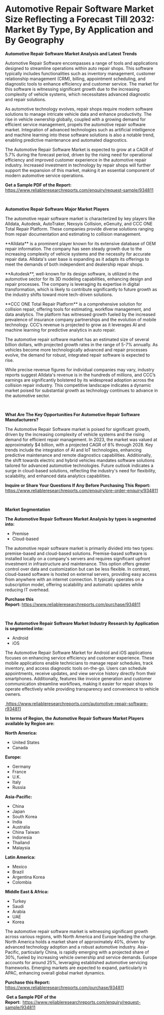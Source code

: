 <p><h1>Automotive Repair Software Market Size Reflecting a Forecast Till 2032: Market By Type, By Application and By Geography</h1></p><p><strong>Automotive Repair Software Market Analysis and Latest Trends</strong></p>
<p><p>Automotive Repair Software encompasses a range of tools and applications designed to streamline operations within auto repair shops. This software typically includes functionalities such as inventory management, customer relationship management (CRM), billing, appointment scheduling, and diagnostic tools to enhance efficiency and customer service. The market for this software is witnessing significant growth due to the increasing complexity of vehicle systems, which necessitates advanced diagnostic and repair solutions.</p><p>As automotive technology evolves, repair shops require modern software solutions to manage intricate vehicle data and enhance productivity. The rise in vehicle ownership globally, coupled with a growing demand for efficient service management, propels the automotive repair software market. Integration of advanced technologies such as artificial intelligence and machine learning into these software solutions is also a notable trend, enabling predictive maintenance and automated diagnostics.</p><p>The Automotive Repair Software Market is expected to grow at a CAGR of 5.7% during the forecast period, driven by the rising need for operational efficiency and improved customer experience in the automotive repair industry. Increased investment in technology by repair shops will further support the expansion of this market, making it an essential component of modern automotive service operations.</p></p>
<p><strong>Get a Sample PDF of the Report:&nbsp;</strong> <a href="https://www.reliableresearchreports.com/enquiry/request-sample/934811?utm_campaign=3563&utm_medium=2&utm_source=Github&utm_content=ia&utm_term=18042025&utm_id=automotive-repair-software">https://www.reliableresearchreports.com/enquiry/request-sample/934811</a></p>
<p>&nbsp;</p>
<p><strong>Automotive Repair Software Major Market Players</strong></p>
<p><p>The automotive repair software market is characterized by key players like Alldata, Autodesk, AutoTraker, Nexsyis Collision, eGenuity, and CCC ONE Total Repair Platform. These companies provide diverse solutions ranging from repair documentation and estimating to collision management.</p><p>**Alldata** is a prominent player known for its extensive database of OEM repair information. The company has seen steady growth due to the increasing complexity of vehicle systems and the necessity for accurate repair data. Alldata's user base is expanding as it adapts its offerings to meet the demands of both independent and dealership repair shops.</p><p>**Autodesk**, well-known for its design software, is utilized in the automotive sector for its 3D modeling capabilities, enhancing design and repair processes. The company is leveraging its expertise in digital transformation, which is likely to contribute significantly to future growth as the industry shifts toward more tech-driven solutions.</p><p>**CCC ONE Total Repair Platform** is a comprehensive solution for collision repair, offering tools for estimating, workflow management, and data analytics. The platform has witnessed growth fueled by the increased prevalence of insurance company partnerships and the evolution of mobile technology. CCC’s revenue is projected to grow as it leverages AI and machine learning for predictive analytics in auto repair.</p><p>The automotive repair software market has an estimated size of several billion dollars, with projected growth rates in the range of 5-7% annually. As vehicles become more technologically advanced and repair processes evolve, the demand for robust, integrated repair software is expected to rise. </p><p>While precise revenue figures for individual companies may vary, industry reports suggest Alldata's revenue is in the hundreds of millions, and CCC’s earnings are significantly bolstered by its widespread adoption across the collision repair industry. This competitive landscape indicates a dynamic market poised for substantial growth as technology continues to advance in the automotive sector.</p></p>
<p>&nbsp;</p>
<p><strong>What Are The Key Opportunities For Automotive Repair Software Manufacturers?</strong></p>
<p><p>The Automotive Repair Software market is poised for significant growth, driven by the increasing complexity of vehicle systems and the rising demand for efficient repair management. In 2023, the market was valued at approximately $4 billion, with a projected CAGR of 8% through 2028. Key trends include the integration of AI and IoT technologies, enhancing predictive maintenance and remote diagnostics capabilities. Additionally, the shift towards electric and hybrid vehicles mandates software solutions tailored for advanced automotive technologies. Future outlook indicates a surge in cloud-based solutions, reflecting the industry's need for flexibility, scalability, and enhanced data analytics capabilities.</p></p>
<p><strong>Inquire or Share Your Questions If Any Before Purchasing This Report:</strong> <a href="https://www.reliableresearchreports.com/enquiry/pre-order-enquiry/934811?utm_campaign=3563&utm_medium=2&utm_source=Github&utm_content=ia&utm_term=18042025&utm_id=automotive-repair-software">https://www.reliableresearchreports.com/enquiry/pre-order-enquiry/934811</a></p>
<p>&nbsp;</p>
<p><strong>Market Segmentation</strong></p>
<p><strong>The Automotive Repair Software Market Analysis by types is segmented into:</strong></p>
<p><ul><li>Premise</li><li>Cloud-based</li></ul></p>
<p><p>The automotive repair software market is primarily divided into two types: premise-based and cloud-based solutions. Premise-based software is installed locally on a company's servers and requires significant upfront investment in infrastructure and maintenance. This option offers greater control over data and customization but can be less flexible. In contrast, cloud-based software is hosted on external servers, providing easy access from anywhere with an internet connection. It typically operates on a subscription model, offering scalability and automatic updates while reducing IT overhead.</p></p>
<p><strong>Purchase this Report:&nbsp;</strong><a href="https://www.reliableresearchreports.com/purchase/934811?utm_campaign=3563&utm_medium=2&utm_source=Github&utm_content=ia&utm_term=18042025&utm_id=automotive-repair-software">https://www.reliableresearchreports.com/purchase/934811</a></p>
<p>&nbsp;</p>
<p><strong>The Automotive Repair Software Market Industry Research by Application is segmented into:</strong></p>
<p><ul><li>Android</li><li>iOS</li></ul></p>
<p><p>The Automotive Repair Software Market for Android and iOS applications focuses on enhancing service efficiency and customer experience. These mobile applications enable technicians to manage repair schedules, track inventory, and access diagnostic tools on-the-go. Users can schedule appointments, receive updates, and view service history directly from their smartphones. Additionally, features like invoice generation and customer communication streamline workflows, making it easier for repair shops to operate effectively while providing transparency and convenience to vehicle owners.</p></p>
<p><a href="https://www.reliableresearchreports.com/automotive-repair-software-r934811?utm_campaign=3563&utm_medium=2&utm_source=Github&utm_content=ia&utm_term=18042025&utm_id=automotive-repair-software">&nbsp;https://www.reliableresearchreports.com/automotive-repair-software-r934811</a></p>
<p><strong>In terms of Region, the Automotive Repair Software Market Players available by Region are:</strong></p>
<p>
    <p> <strong> North America: </strong>
        <ul>
            <li>United States</li>
            <li>Canada</li>
        </ul>
        </p> 
    <p> <strong> Europe: </strong>
        <ul>
            <li>Germany</li>
            <li>France</li>
            <li>U.K.</li>
            <li>Italy</li>
            <li>Russia</li>
        </ul>
        </p> 
    <p> <strong> Asia-Pacific: </strong>
        <ul>
            <li>China</li>
            <li>Japan</li>
            <li>South Korea</li>
            <li>India</li>
            <li>Australia</li>
            <li>China Taiwan</li>
            <li>Indonesia</li>
            <li>Thailand</li>
            <li>Malaysia</li>
        </ul>
        </p> 
    <p> <strong> Latin America: </strong>
        <ul>
            <li>Mexico</li>
            <li>Brazil</li>
            <li>Argentina Korea</li>
            <li>Colombia</li>
        </ul>
        </p> 
    <p> <strong> Middle East & Africa: </strong>
        <ul>
            <li>Turkey</li>
            <li>Saudi</li>
            <li>Arabia</li>
            <li>UAE</li>
            <li>Korea</li>
        </ul>
    </p>
    </p>
<p><p>The automotive repair software market is witnessing significant growth across various regions, with North America and Europe leading the charge. North America holds a market share of approximately 40%, driven by advanced technology adoption and a robust automotive industry. Asia-Pacific, particularly China, is rapidly emerging with a projected share of 30%, fueled by increasing vehicle ownership and service demands. Europe accounts for around 25%, leveraging established automotive servicing frameworks. Emerging markets are expected to expand, particularly in APAC, enhancing overall global market dynamics.</p></p>
<p><strong>Purchase this Report: </strong><a href="https://www.reliableresearchreports.com/purchase/934811?utm_campaign=3563&utm_medium=2&utm_source=Github&utm_content=ia&utm_term=18042025&utm_id=automotive-repair-software">https://www.reliableresearchreports.com/purchase/934811</a></p>
<p>&nbsp;<strong>Get a Sample PDF of the Report:&nbsp;&nbsp;</strong><a href="https://www.reliableresearchreports.com/enquiry/request-sample/934811?utm_campaign=3563&utm_medium=2&utm_source=Github&utm_content=ia&utm_term=18042025&utm_id=automotive-repair-software">https://www.reliableresearchreports.com/enquiry/request-sample/934811</a></p>
<p><strong></strong></p>
<p><p></p><p></p><p></p></p>